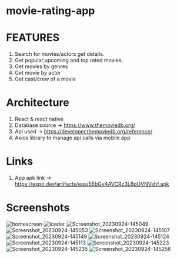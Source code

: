 # movie-rating-app
# FEATURES
1. Search for movies/actors get details.
2. Get popular,upcoming and top rated movies.
3. Get movies by genres
4. Get movie by actor
5. Get cast/crew of a movie

# Architecture
1. React & react native
2. Database source -> https://www.themoviedb.org/
3. Api used -> https://developer.themoviedb.org/reference/
4. Axios library to manage api calls via mobile app

# Links
1. App apk link -> https://expo.dev/artifacts/eas/5EbGv4AVCRz3L6pUVNVshf.apk

# Screenshots
![homescreen](https://github.com/Bornmajor/movie-rating-app/assets/98744068/9f98c1b1-1613-4217-b5fe-90d71a5686d5)
![loader](https://github.com/Bornmajor/movie-rating-app/assets/98744068/a227d654-cdb7-456f-89f4-a24afa884097)
![Screenshot_20230924-145049](https://github.com/Bornmajor/movie-rating-app/assets/98744068/920f359c-c6ac-44a5-9373-86decd32eba5)
![Screenshot_20230924-145053](https://github.com/Bornmajor/movie-rating-app/assets/98744068/3d13653e-f924-413d-9180-9781d07dac6a)
![Screenshot_20230924-145107](https://github.com/Bornmajor/movie-rating-app/assets/98744068/3114d5f1-4371-4c31-a7c8-5c53e16c0dee)
![Screenshot_20230924-145149](https://github.com/Bornmajor/movie-rating-app/assets/98744068/2ff4b9bb-fe3b-4eca-a673-5b8adc93f3ec)
![Screenshot_20230924-145124](https://github.com/Bornmajor/movie-rating-app/assets/98744068/ddd1a711-c5ba-4c86-9102-323bfb4ff23c)
![Screenshot_20230924-145113](https://github.com/Bornmajor/movie-rating-app/assets/98744068/28d94b57-f861-4ee7-b495-0ea468d656f4)
![Screenshot_20230924-145223](https://github.com/Bornmajor/movie-rating-app/assets/98744068/8428ee7b-a4c2-4f0d-85f0-ffda4b5e54b6)
![Screenshot_20230924-145235](https://github.com/Bornmajor/movie-rating-app/assets/98744068/fbbab067-7ffa-40fb-ae5d-7038449d8c4a)
![Screenshot_20230924-145256](https://github.com/Bornmajor/movie-rating-app/assets/98744068/431406c6-5ed9-42ff-85ff-78ab4ef2aa10)















